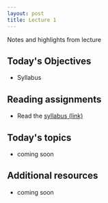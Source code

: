 ```yaml
---
layout: post
title: Lecture 1
---
```


Notes and highlights from lecture

## Today's Objectives

* Syllabus

## Reading assignments

* Read the <a target="_parent" href="https://wcasper.github.io/math407spring2022/extras/syllabus">syllabus (link)</a>

## Today's topics
* coming soon

## Additional resources
* coming soon

